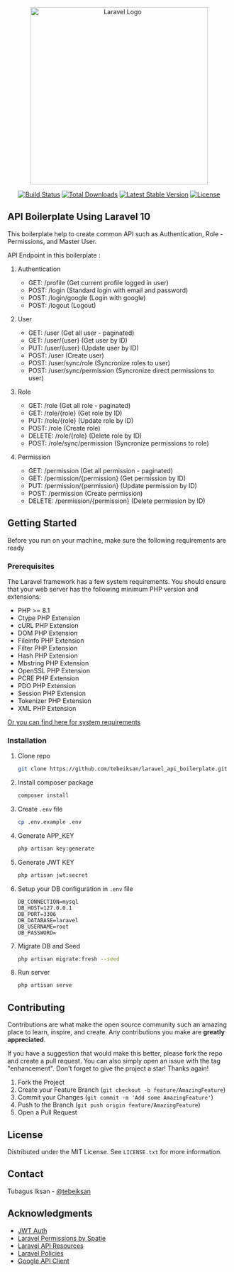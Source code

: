 <p align="center"><a href="https://laravel.com" target="_blank"><img src="https://raw.githubusercontent.com/laravel/art/master/logo-lockup/5%20SVG/2%20CMYK/1%20Full%20Color/laravel-logolockup-cmyk-red.svg" width="400" alt="Laravel Logo"></a></p>

<p align="center">
<a href="https://github.com/laravel/framework/actions"><img src="https://github.com/laravel/framework/workflows/tests/badge.svg" alt="Build Status"></a>
<a href="https://packagist.org/packages/laravel/framework"><img src="https://img.shields.io/packagist/dt/laravel/framework" alt="Total Downloads"></a>
<a href="https://packagist.org/packages/laravel/framework"><img src="https://img.shields.io/packagist/v/laravel/framework" alt="Latest Stable Version"></a>
<a href="https://packagist.org/packages/laravel/framework"><img src="https://img.shields.io/packagist/l/laravel/framework" alt="License"></a>
</p>

## API Boilerplate Using Laravel 10

This boilerplate help to create common API such as Authentication, Role - Permissions, and Master User.

API Endpoint in this boilerplate :

<ol>
    <li>
      <p>Authentication</p>
      <ul>
        <li>GET: /profile (Get current profile logged in user) </li>
        <li>POST: /login (Standard login with email and password)</li>
        <li>POST: /login/google (Login with google)</li>
        <li>POST: /logout (Logout)</li>
      </ul>
    </li>
    <li>
      <p>User</p>
      <ul>
        <li>GET: /user (Get all user - paginated) </li>
        <li>GET: /user/{user} (Get user by ID)</li>
        <li>PUT: /user/{user} (Update user by ID)</li>
        <li>POST: /user (Create user)</li>
        <li>POST: /user/sync/role (Syncronize roles to user)</li>
        <li>POST: /user/sync/permission (Syncronize direct permissions to user)</li>
      </ul>
    </li>
    <li>
      <p>Role</p>
      <ul>
        <li>GET: /role (Get all role - paginated) </li>
        <li>GET: /role/{role} (Get role by ID)</li>
        <li>PUT: /role/{role} (Update role by ID)</li>
        <li>POST: /role (Create role)</li>
        <li>DELETE: /role/{role} (Delete role by ID)</li>
        <li>POST: /role/sync/permission (Syncronize permissions to role)</li>
      </ul>
    </li>
    <li>
      <p>Permission</p>
      <ul>
        <li>GET: /permission (Get all permission - paginated) </li>
        <li>GET: /permission/{permission} (Get permission by ID)</li>
        <li>PUT: /permission/{permission} (Update permission by ID)</li>
        <li>POST: /permission (Create permission)</li>
        <li>DELETE: /permission/{permission} (Delete permission by ID)</li>
      </ul>
    </li>
</ol>

<!-- GETTING STARTED -->

## Getting Started

Before you run on your machine, make sure the following requirements are ready

### Prerequisites

The Laravel framework has a few system requirements. You should ensure that your web server has the following minimum PHP version and extensions:

-   PHP >= 8.1
-   Ctype PHP Extension
-   cURL PHP Extension
-   DOM PHP Extension
-   Fileinfo PHP Extension
-   Filter PHP Extension
-   Hash PHP Extension
-   Mbstring PHP Extension
-   OpenSSL PHP Extension
-   PCRE PHP Extension
-   PDO PHP Extension
-   Session PHP Extension
-   Tokenizer PHP Extension
-   XML PHP Extension

[Or you can find here for system requirements](https://laravel.com/docs/10.x/deployment#server-requirements)

### Installation

1. Clone repo
    ```sh
    git clone https://github.com/tebeiksan/laravel_api_boilerplate.git
    ```
2. Install composer package
    ```sh
    composer install
    ```
3. Create `.env` file
    ```sh
    cp .env.example .env
    ```
4. Generate APP_KEY
    ```sh
    php artisan key:generate
    ```
5. Generate JWT KEY
    ```sh
    php artisan jwt:secret
    ```
6. Setup your DB configuration in `.env` file
    ```
    DB_CONNECTION=mysql
    DB_HOST=127.0.0.1
    DB_PORT=3306
    DB_DATABASE=laravel
    DB_USERNAME=root
    DB_PASSWORD=
    ```
7. Migrate DB and Seed
    ```sh
    php artisan migrate:fresh --seed
    ```
8. Run server
    ```sh
    php artisan serve
    ```

<!-- CONTRIBUTING -->

## Contributing

Contributions are what make the open source community such an amazing place to learn, inspire, and create. Any contributions you make are **greatly appreciated**.

If you have a suggestion that would make this better, please fork the repo and create a pull request. You can also simply open an issue with the tag "enhancement".
Don't forget to give the project a star! Thanks again!

1. Fork the Project
2. Create your Feature Branch (`git checkout -b feature/AmazingFeature`)
3. Commit your Changes (`git commit -m 'Add some AmazingFeature'`)
4. Push to the Branch (`git push origin feature/AmazingFeature`)
5. Open a Pull Request

<!-- LICENSE -->

## License

Distributed under the MIT License. See `LICENSE.txt` for more information.

<!-- CONTACT -->

## Contact

Tubagus Iksan - [@tebeiksan](https://www.instagram.com/tebeiksan/)

<!-- ACKNOWLEDGMENTS -->

## Acknowledgments

-   [JWT Auth](https://github.com/PHP-Open-Source-Saver/jwt-auth)
-   [Laravel Permissions by Spatie](https://spatie.be/index.php/docs/laravel-permission/v6/introduction)
-   [Laravel API Resources](https://laravel.com/docs/10.x/eloquent-resources)
-   [Laravel Policies](https://laravel.com/docs/10.x/authorization#creating-policies)
-   [Google API Client](https://googleapis.github.io/google-api-php-client/main/)
